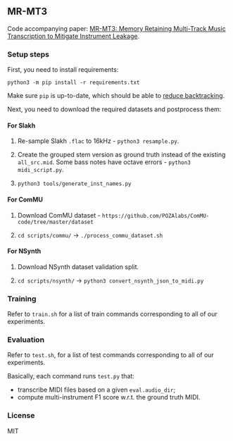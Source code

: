 ## MR-MT3

Code accompanying paper: [MR-MT3: Memory Retaining Multi-Track Music Transcription to Mitigate Instrument Leakage](https://arxiv.org/pdf/2403.10024.pdf).

### Setup steps

First, you need to install requirements:
```
python3 -m pip install -r requirements.txt
```
Make sure `pip` is up-to-date, which should be able to [reduce backtracking](https://pip.pypa.io/en/stable/topics/dependency-resolution/#possible-ways-to-reduce-backtracking).

Next, you need to download the required datasets and postprocess them:

#### For Slakh

1. Re-sample Slakh `.flac` to 16kHz - `python3 resample.py`.

2. Create the grouped stem version as ground truth instead of the existing `all_src.mid`. Some bass notes have octave errors - `python3 midi_script.py`.

3. `python3 tools/generate_inst_names.py`

#### For ComMU

1. Download ComMU dataset - `https://github.com/POZAlabs/ComMU-code/tree/master/dataset`

2. `cd scripts/commu/` -> `./process_commu_dataset.sh`

#### For NSynth

1. Download NSynth dataset validation split.

2. `cd scripts/nsynth/` -> `python3 convert_nsynth_json_to_midi.py`


### Training

Refer to `train.sh` for a list of train commands corresponding to all of our experiments.


### Evaluation

Refer to `test.sh`, for a list of test commands corresponding to all of our experiments.

Basically, each command runs `test.py` that:
- transcribe MIDI files based on a given `eval.audio_dir`;
- compute multi-instrument F1 score w.r.t. the ground truth MIDI.


### License
MIT